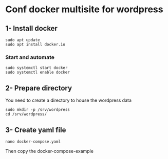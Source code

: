 # Conf docker multisite for wordpress

## 1- Install docker 
```
sudo apt update
sudo apt install docker.io
```

### Start and automate
```
sudo systemctl start docker
sudo systemctl enable docker
```

## 2- Prepare directory
You need to create a directory to house the wordpress data
```
sudo mkdir -p /srv/wordpress
cd /srv/wordpress/
```

## 3- Create yaml file
```
nano docker-compose.yaml
```
Then copy the docker-compose-example




